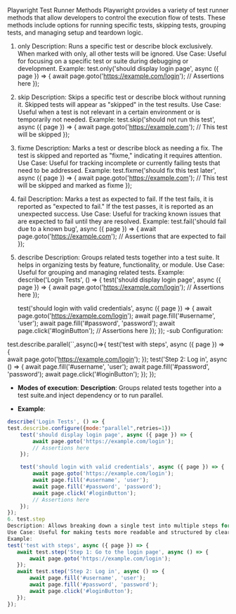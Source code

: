 Playwright Test Runner Methods
Playwright provides a variety of test runner methods that allow developers to control the execution flow of tests. These methods include options for running specific tests, skipping tests, grouping tests, and managing setup and teardown logic.

1. only
Description: Runs a specific test or describe block exclusively. When marked with only, all other tests will be ignored.
Use Case: Useful for focusing on a specific test or suite during debugging or development.
Example:
test.only('should display login page', async ({ page }) => {
    await page.goto('https://example.com/login');
    // Assertions here
});
2. skip
Description: Skips a specific test or describe block without running it. Skipped tests will appear as "skipped" in the test results.
Use Case: Useful when a test is not relevant in a certain environment or is temporarily not needed.
Example:
test.skip('should not run this test', async ({ page }) => {
    await page.goto('https://example.com');
    // This test will be skipped
});
3. fixme
Description: Marks a test or describe block as needing a fix. The test is skipped and reported as "fixme," indicating it requires attention.
Use Case: Useful for tracking incomplete or currently failing tests that need to be addressed.
Example:
test.fixme('should fix this test later', async ({ page }) => {
    await page.goto('https://example.com');
    // This test will be skipped and marked as fixme
});
4. fail
Description: Marks a test as expected to fail. If the test fails, it is reported as "expected to fail." If the test passes, it is reported as an unexpected success.
Use Case: Useful for tracking known issues that are expected to fail until they are resolved.
Example:
test.fail('should fail due to a known bug', async ({ page }) => {
    await page.goto('https://example.com');
    // Assertions that are expected to fail
});
5. describe
Description: Groups related tests together into a test suite. It helps in organizing tests by feature, functionality, or module.
Use Case: Useful for grouping and managing related tests.
Example:
describe('Login Tests', () => {
    test('should display login page', async ({ page }) => {
        await page.goto('https://example.com/login');
        // Assertions here
    });

    test('should login with valid credentials', async ({ page }) => {
        await page.goto('https://example.com/login');
        await page.fill('#username', 'user');
        await page.fill('#password', 'password');
        await page.click('#loginButton');
        // Assertions here
    });
});
-sub Configuration:

  test.describe.parallel(``,async()=>{
  test('test with steps', async ({ page }) => {    
         await page.goto('https://example.com/login');
     });
  test('Step 2: Log in', async () => {
         await page.fill('#username', 'user');
         await page.fill('#password', 'password');
         await page.click('#loginButton');
     });
 });
- **Modes of execution**:
  **Description**: Groups related tests together into a test suite.and inject dependency or to run parallel.

- **Example**:
 ```javascript
 describe('Login Tests', () => {
 test.describe.configure({mode:"parallel",retries=1})
     test('should display login page', async ({ page }) => {
         await page.goto('https://example.com/login');
         // Assertions here
     });

     test('should login with valid credentials', async ({ page }) => {
         await page.goto('https://example.com/login');
         await page.fill('#username', 'user');
         await page.fill('#password', 'password');
         await page.click('#loginButton');
         // Assertions here
     });
 });
6. test.step
Description: Allows breaking down a single test into multiple steps for better organization and reporting.
Use Case: Useful for making tests more readable and structured by clearly defining steps within a single test.
Example:
test('test with steps', async ({ page }) => {
    await test.step('Step 1: Go to the login page', async () => {
        await page.goto('https://example.com/login');
    });
    await test.step('Step 2: Log in', async () => {
        await page.fill('#username', 'user');
        await page.fill('#password', 'password');
        await page.click('#loginButton');
    });
});